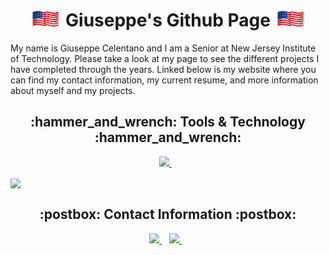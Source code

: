<h1 align='center'> <img src="AmericanFlag.gif" width="50px"> Giuseppe's Github Page <img src="AmericanFlag.gif" width="50px"></h1>

My name is Giuseppe Celentano and I am a Senior at New Jersey Institute of Technology. Please take a look at my page to see the different projects I have completed through the years. Linked below is my website where you can find my contact information, my current resume, and more information about myself and my projects.


<h2 align='center'> :hammer_and_wrench: Tools & Technology :hammer_and_wrench:</h2>

<p align='center'>
  
  <a href="https://www.linkedin.com/in/giuseppe-celentano/">
    <img src="https://img.shields.io/badge/linkedin-%230077B5.svg?&style=for-the-badge&logo=linkedin&logoColor=white" />
  </a>&nbsp;&nbsp;
  
</p>

<a href="https://github.com/Giuseppe1477/Giuseppe1477">
  <img align="center" src="https://github-readme-stats.vercel.app/api/top-langs/?username=Giuseppe1477&langs_count=5&theme=algolia" /></a>
  
<h2 align='center'> :postbox: Contact Information :postbox:</h2>
<p align='center'>
  
  <a href="https://www.linkedin.com/in/giuseppe-celentano/">
    <img src="https://img.shields.io/badge/linkedin-%230077B5.svg?&style=for-the-badge&logo=linkedin&logoColor=white" />
  </a>&nbsp;&nbsp;
  
  <a href="https://gcelentano.com">
    <img src="https://img.shields.io/badge/My Website-critical?style=for-the-badge&logo=iVBORw0KGgoAAAANSUhEUgAAAGAAAABoCAYAAAAOy%2FVVAAAABGdBTUEAALGPC%2FxhBQAAACBjSFJNAAB6JgAAgIQAAPoAAACA6AAAdTAAAOpgAAA6mAAAF3CculE8AAAABmJLR0QA%2FwD%2FAP%2BgvaeTAAAACXBIWXMAAAsTAAALEwEAmpwYAAAAB3RJTUUH5gQaBzAwOj1T3gAAJr1JREFUeNrtXXd8VFXafs65986dmp5AQggdQYqguIgUBRRlEflEP8XC6i7usrroKtjWwoq9rA3FtYtdPwsCiiKKCAJKCb0TIAkhdSbTZ24553x%2FTMkkoGISjO7y%2FH6TTCb3nnvO%2B57z9nMGOI7jOI7jOI7jOI42ATmWja%2FZWIoV365Dv5O6oN4bgskYMtKcCPrDsKgKLhg7pK3H3%2BZoNQZM%2B8cT0CNAaYUPdfU%2B1AcC8PpC8OzcDiE2ktLSOhoMR0mf3oWckI7c2XUI2udlIicrHUUdsjB%2BxABMnjy2renxi6NFDJgz90Ms%2BnIjyis8KCmtw%2FSrzlFWby7NDgSDBSYzu2i6WcA572QYLEeWJRsAyhjXKCVuWZYOqBZlv6oquzoV5B5854W3A31HnI4unXLx%2BzP745opF7Y1bX4RNJsBMx94Cffcfh%2FGT%2F5DRk1d8MRQODpYN9gwZrLenPP2XMDFhZABQAjR%2BKEk9lhKiEEl1CmSvNuiKEttVmVZh%2FaZmz5%2BfYlv0DmD0L93J7z8xA3J6%2F8T0eyR3fPIq3Te4vUXBcLa9abB%2BzLO0yEELIrsNxhzcC4kAIcTT8SeeiSmSJT4FVnebFXVT1wudeE1k8%2Fa9a%2FnP2UDTuyM156Z0da0OiaQmntjv0HnWbbtLn8kqhkjuRBWAKCEiKwM1wuGYeYwzrMb2EtAECN6U4YQEIAQQAgIIVSTsSJNN84KRbQJq9fv7eZy2qsnnnta9cFAjvjDZX%2FDyuXz2ppmrQra3BsZIUQkGUgAEFBKvWl29W1FltYTEEDEXiQ%2B25PEFwISpYwQAgERu5sQiPiLCwHDYIXBcPSaqtr6hY%2B%2B8PETqkXu9%2FB9kzHqf27F9Lufa2u6tRqavQIGD5%2BglOw%2FdKkiU5tqUbZbZLnSbrWs6H9C4atuf8QQILJFlrdZVcVjMlbAhaCxZQAQQkRGmvMzw2C5XHBbjC0EhCDJjNiqADjnTsNggyNRfWzHHkNpZpp9z8q1eyMTL7oCG75f3Nb0azHklt0uCCEIZ2e5nux9QqcvJEmKvvDINeFPVxd%2F5CsPfPz8m58NqKrzPcyFiK20uNiXKPG7XNbnQlEtx2QYLBL%2FFA2rhKT8EBDQDbOzNxB6NKpp52ZnOO576cnrvy2vrBWL37v%2FN62kmy2CKI0RJxw1uh2q9sxeX7zz8qDXYz73xqeYP2%2BFeOz59884WFX3ZjgSHQ2AShLVZIlGZIlqqmLZ3L2o3bdWi%2FytIsseRZbdiizXU0JEU%2BUce0psdQjOpXBUH1NX7%2F%2B%2F%2FiOvm%2B6wWVwDR0%2FD%2FY%2FMbWs6%2FvIMkFJmHTNZbiiiXcoMYv3r5HF4650V0Dl6GybrJeLT3umwFnfq0O7qjgW553Von3Pd3Gdm%2BDIz0h7Nyc4Yld8u60KXQ%2F0KhPAjPUvEf4iYqoFhsvb%2BQPTBHXsrn81w2bo%2F8NxCTLv1sbamZbPQbAZAiBQjh0CR5W99EdPR94y%2F3XtCz%2Fa%2Fz0x3raQSrU5cGwhEBlXVeC7mDAf3llZt2rO1VDDGq20W6nV7fH%2F2BsLnC84lpDBWIG6uCpFkQkKMMc6VUES74mCV770%2B3Tue%2BczDM3DxlAfamp4%2FG83WAalylxKq2ayqWVJa8bqm6WdJlNQK0GdVRSk1TdZOxOx%2BJRzVJ9TVey0D%2BhddcvENjwbSnC7UewN%2FikT1y4UQACExiS8ankEo5ZQgQCj1SIT4qSRpgBCcCwvjzME47%2BTxh148efQND0ai5tvzF66OThj%2F24kxNZ8BsalIAEBAyB5fYJppcpeAAGfI9XiDd1BKtNhFBILEqEopKe3Xvb3mcfsGqxZpjyxLGwkhuhCwCCFAQCBRMFmS91gsynLVonxjtdK9NqtaJQRC%2Be3bmTKVUFtbTzUzYtV1IycaNTsRgh4yJYOZyVdufmCOKVkk9Lnpr21N359Es0UQAY27VwDnXDJM5hIQcTtSgHEuGyZzNNj%2BACFEdzqsG%2Bcv2Xj7oSrvJ6UHa191OmyaLEsHBAQoIUJVlTUZaY6%2FduqQN2b7ijnXeH2ht3XNWCOAMoC4CSE%2BQogPhNQLQSpNk20JhqOfrFsy%2F4l%2BvTquddkU0fGqa2n1449j29Sb25q%2BP4nmm6GEkqQSIPFZDgEiYh8K0vA%2BAUqI6Q9GrolE9b6cC8lg%2FPxD1fV9IWCVKA047dbZ7fIy5qwq3lX5u35OzLjrZRxY%2FxIOACif%2BxZ8hyohWyjADZCuWTAjUbjyO6DjHyfhjodegctmD%2FecM5ds9dx1odqt64Hdzz%2B7bsNFUzHwg%2Bfbms4%2FiGavAE6S%2BjCOmJlCKJjFItUeyTJnnNtDYe0kzmNGlBACmq535ZyrWemO6WNOP2GWbrDKay8bheULHsIVkQP4%2FoI%2FYNmJp6H4qsuR9o8ZVChUJRKsQpUszr%2F8hS7906VY0qkPzvnwNZy56lPUn9JJmPX1Q%2FWq2rdyBp02IfvU06XV4ybiSObtrwHN9mCm%2F%2FM1%2B8IvVn8SiUZHJlohAlAUZV9mhuOtWrfvH5wLucGqia0IAYCQWEROxEISkcx0581P3nHlvx9%2F5WO%2B4K17AQDrrvgLvCu%2BRfqQYS7twIHBPBoebOp6LyJEFiFEguAGJ5JfUiwHiUT2Equ6yd6paEfFO28HnL37PSrCkZuIJHtkl%2BNf6gmdn9b2HQx2vOYv6DLlsrameSO0wApK4Z5o%2BKXIUnFGmuNDT31wquAsr8F%2BjNnxCT83EZiz29S3evcseuWVD5Ymib%2FmiqnIHTmKRvbuOzu4aeMNQtOHCcacSLGQ4s3ARBgiZi3VM7d3c%2FpJgxZxU%2BskICBMI8vw%2BWfxbXt7K%2B1z79kz7Ya9Gy%2B6EgM%2BeK2t6d46DAAASimzqep6IYSbEBCX0%2FbeoL5dd9Z7g7N1g3WilBDDMIcGw9HeiJuaiAfgFFnan5WV9nidOxBZ8v4sAED5%2B%2FPg3bhd3v%2FsnKu513%2BPMM3cWJSCgKCxjxB7E%2FMTwHkmY%2BYZ0KJnAMQU8U4SwRUWDE0W5UYfe99%2BM3PHjv58jTfIck85GV0evqOt6d98HZCYiUIIQilquxbl3H7PTRdOuPu2%2F%2Flo%2FherteIvn7p%2F4rmDbpAo2azpRqZI5AESLi0hUFXlo8vG99%2BVID4AbLnu7%2FB%2Buews7vXfLwwzVyAWISVxLzjxSg3ckfgfAgSCCwjOZZKyKiEEeFQ%2FWfe4XyuZ%2FcJtkqpm7%2FnoPaz789%2Fbmv4tMUMBEBAhBA2Go%2BP2HKie%2B6%2FnPx%2BxbVsFHz96IMZffLf1w0%2B%2F%2F6fHG3xEN8z2IPE5LGLWkkRpwGW3LSjedqhR%2BCFz6NB00%2B%2B9SRhmVmwGH62iIk0YEv87zi1BAG6Y2abPPytQsvcda3bOiL4vPEm%2FHXIWtt5yz2%2BQAaQhFCGEgG6YJ4W16Gn3P7UAj9xzJe1aVMB1xvoxzq2EoMEkjf%2BSZLq7XW7G1pefbLDVPQsWwayoOU1o%2BpCk6milQGdswhAIziUWCZ9t1Hre%2B67%2F0Pskm73LtkdmYuWo8dgw4%2B5flvpoYSwoFRKl9elO29LunfLO6zvi5qfX79jdzaZallBCIFIJGVcDFkneNGJgP29qG47CDoSFIqMF43YSz%2Be0JhLaRwgAhtme%2BQP%2FiJYfXNDu5BHXE4varubFF7DynIkoeeLpY074BFqsAxJQZPlQNGKMq%2FeHXvWHItdW1vreVSQpj1ISaHRffForCt1UUlHZSPxseuoZu9C1U2MBONJak78RYtIpJpKEEOCa3pd5vE9E9%2B2fp3bvfjVRlPabb7wOK4efi%2BJrbjp2lI%2BjRQmZBueGwDCNrm6vcQvjXCYg0Ayjv9sX6JmojEiVJ5QQU5Lk8ucev7ZRe9wXShNC5AOpJuuxQZK9sTwDRVQbwgzzd1oovDF7wPB3IEnzBz77aMk3q74Ttq7dYevdFf0emPkrYkAqgYiAyYQtmU6MG40mE1ZCICRKOeecJtUAIYbDrvqbNmnUuW3gwhFv%2FjA0x5v90WxZiloShIAwLvFI9BSu6aeYodA1y%2Fqf%2FrHiTJtPZGnzzgdm%2BpaeOBhKu2zYijqDWNJxyosPth0DBEBEcnAJMzDF0Ypb6lZV3SVRWh8MR4ck7H9AcM651rRNFo7IYOKIeWohBCilJqE0fHT9E7JgzJ50PX6cSyCJnAMIwDmEpncjujFDD0WuNjyeLbn9Tv%2BG2u2rQOkOWKTq8hcfPKp%2BHDMGNJ6iIrmkU2cpIYCiSF8qknQwFMGQZJxfQDDGWNMmqQDYj0geYlXXODvk3yo4N36qb0ZUGxGtrHkAjMlHJcxIqs4hiWwQuGmmE5MNQzQ6jAVDGnFLlayyemfWsHNvx7efb2g7BiSnS8qvWHiBAzABSJQQXbUoS20WS2UwFD1oMm4DwCkFKCGHGQCCMJGsYWn0KJEoqPCof798deSBFxh%2BBIIQcIuSm0haNAsNVQHJKK9gTAVjnZlJOksOfRGANmTAYUSKdVeWJI%2FdYXnW0Ph6CmHYFbKqa2F7TZalsYbJKONsiN8fupFSqjZtg9odDP4wA45E35hLpS1eTp3DT2cJwlBBQSUVvZqEFVaMOLfZJTeH8SGeUEo4kbGgCGm%2BCZ865paRPKWj8QiDyczsSFj7X6ddUa65bNwSk3FfIByNduuQtSuiRfvWuv23RHSjm6abjqYtqtk5GqU0cnjrcfOVENlObS4w0wlmOgljTsK4UzKIpTWI8WMgODZmWfOVcFMKJZasADEM1rveH37p7U%2BX%2BaksLamoqYEvaDshEIg%2BappmASEEumHm3%2FrPt%2FHwrIbwMLGpQQAeIMbQpgMWmn5q3ZLlC9CEP5JqfxLAh0272PrkajrelqNlSpgc%2FlGs8BYAiC7LSpUs8U4y5c52OdkHyyvd5QIoAADD5P26FxWQVEK1O%2BWkYGjLjh1E0weLFMWemH3cNLO4aQ5tOnYmzPePKbGPIVpFjjVGbOpaFGmNEGZBRbX3%2FUM1vvl7yw6OtVrl1YTEcgEGM09asmZNIzEUqa5m1KouByE8UcybilhEtKGGVJDkh%2Fxoe9dSNMS%2FWqe9lsaCGjLuyc8T7j46VtV6X9Q041TdMLvVeYL%2FZkwMJwAHAGayXgfLa7o%2F%2FPi7yVt7PvoAaEbmcqLI%2B%2BOps8OGnxqVPsZC5sjDTtp9rcOCVloBCXMt8RIIRfSTDIN1FHG5xBhPD4aipwjE6kQZ4znBcPScW6dPamiFEGSPP3u%2FZHe8Cko5ESKeb%2Fn15XNbSx%2B3hAFN5mesuNaiyH5KqCniIdDUmqDUG7kQJBzVLhlz0cyCi6Y0xOMj%2B0q5tWPhc5LD%2FiYoZQ3eM1I53AStHTc9quG3SivNj4Ymgw3xvwVACURGmuNNWaKlBKnLNZm%2BQqr21g120qFaz5T%2BvQqlaTfPAQCcPPsRGNW1bmuP7n%2BX09PupKqlhFDKG54pks8mhACUMCHJ2tH2%2B9eGFlTGpcTjRLLqzedwqG%2BFwlq2bpjdkjWdCWI1aYBzToPhyPXzl2zevP6LN%2BdfOfUxvPb8DPR64Tnsvvkm74iNKx7%2BbtSE902%2Ff4ipRU8inBVKhNqEADPBfVS2lFJZ3gmHbfmP9bUhH9HYtm3JHG4todhiP0C1KFWE0IOAkCyKvLVLUc4mLap%2FIElEAcBASLtQODqEMaGQRsY9iVXQmSyn3ht84tQxk%2FW5z03%2FvMrrE6s91Rj%2F5cfYftPdQhhmiVZVU1Jfsf3N8d5ayb9oBZVy00TWWaPZQiIJZ%2FcBkC2H%2B2EEoERAbkzluNUrGiRZwg7%2B%2BXsMWocFLWCAACAIpSSQl5v%2BSK%2BuRUspp9EXZz8dqq1d81FOtu3jsy%2F5Z5%2BKSs%2FDgjfdiSNinnPsHXTD7FJX73954KjrHu7Usd3rV0x9qn7kBTfjFWcH%2FOvbWTD9dXBv2InqL1aycF0dkyIBaF8uxaClS5F35u8AwWAQAoU6G0htsdRRp30%2B1416SDRKBADOrYTSPMFYgWA8XzCWJwSnDaUzP4cJraMDmt3KjTNfci76at2iUDg6XJGlKpfDdn%2B%2FHl1eGDooWzeRgTc%2BWjbK4w3N1g2zjxBIiW0JCEFACYQkUb%2FJeHpsRgpIlJqqRV7hsKtzszMcXy754MHKdn2vEFnpaUhLs8EiS4hEDBAZsNqsCHiDIBJFbl4WXp19NSnMLUxOy%2BJrbpAtHTrSPndMN%2BaSWEb6SiHI5ltmKubeA85InTufh8Ins2hkPI9GxwiTpR%2FNKhAQIIRCzc39%2B7C1X81uKQNaGIyL9dgwWftIVL9CN9nr106drmf0GI%2BiQmdfwzD7xAqwUnkdW%2FSUUm9mmvO9Oq%2F%2FT1wICwEB40KORI2Rmm4O9wejO3sPu%2Fb7%2FNys9Yoi75corZEk6qeUGIQQIlNqk2Up0%2BWyOXp377AFQHVqz6iAKTwBVH9XjHNXrAQ4R9XajcIIBHQiUY9gzGPU1G4rmHTJ%2F1UuXvQo%2FKHrcFTJg9ZFq0RDCSFQFPptIBy09j%2FjshtUi%2FK93aGsCAQjNdwUeYlKuFRIkrQnI932Wr0%2FeD7nrCChrgUAxoXMdN5XN4y%2B4SiZQkA0SkkYQFgIYQIglFBVkqifSPThQDiyqqlfdNK%2Fn8Dm6bei5MnHYZQegqwxCKsCpagA1swsdP3rlQh%2BsxrhsmqNAO5UnfDbYECK6U0J0WyqJVJSVjlX09hYSaLVmcL%2BtMWiHDBMLS9ehshVi3IQQoRBCLGr1oUndu%2B0uaqm%2FmMAAwAwQlBkmLwThIglzeOFVoBQGYcKIDPxTEUidS6neufSd%2B54%2F2%2Bz3kgsM2y%2F6W6413yPxa4CdH7sbjlwsDydgDoIhSxATMF5SHLZg3PPGqUN7jIA1i6df16cM5msbmMlnNoBASF5fKHrTMbShSDgptnOXR%2BYSSlN2ucEgNVi2VyQlzFLtkjlGS5HcPOu%2FeHB%2FbvM0Ayi7KuoGV3n8d8PweLXJxPIqc8BBCBRGk1z2Wa9%2BNA1H0y%2F7w3xxlM34o2nbsTmKTdg31NPIfPMMzvaenQ%2Fr%2FKpl0cKxrrDMDOZEDIoNU13vTe6dfehYf2G7iI223eEkNWCJrYc%2Fgy0dTQ0VaQIDtngLD3mG4hYRiq2hciSkP9CgPqCoXGartsz02237q1KX7fyw9tx9Q2zjQNldZf6Q6H7TIMVAD9SESFiJYo2q2Vhz64Fr8554wv%2BylM3AgA2%2Ff0upHftImUMHHi%2BXlp2F9eNAUJw0sgJZxzCMAFgACfR3yMYNM16zx7SOrmVZqElCZmGCEG8flCklAQm3id9tVh4k0R1Y1QwrE%2FavXE7ck%2B8El075lFN0883DV6QrAP9weklYgVgLsczlXXu0CtP3ZD8T8HkKaT0jTcv0931L%2FKoNhCcEyJSIqdIfR%2Bv6WVMFprem0dTC4ePevhtG4wTjYIyJFm7nAwTpMZw0MjhMa0Wy5oRQ3N6DOhVNG3z9gM5FouyLEYX8SMrO5YfsCjSyu5d2q39dn7DttTN19%2BJ3dP%2F1pt5vXcLw8hOEDsZAUFKMS8S9aMpxyMkqn2PBq1D9yRaEIo4PAQvkKgBFfGZnGJXxPstS%2FSQotD2h2rq%2Fs8w%2BEmhiHZhZob9ExqiPm6yjJRLGzEjEWuyqspn8z8tjqQ%2B15KRSQ1v%2FVXcMLoeMYr9o%2BNAM%2BV56zCi%2BVuUjtgnAUKJoapKeVziHOESkVHr9s%2FSdDaACUGimnFmnTtwuxBCTQ4rdW8wkAz7UUp9dqt1XaB0TqM2fRs35Iiofm5b2PEtRfNFEOdAyvROEEmWaElGuvMZSogR83pToqaEwDBZmhGf6bHlLKCbLIsxbkuUo0uUcFmiZowJDatIkuiBzExXCSHZjfqi1dX25qbZJd6V3xRaoIQTIgYNx9KAwCJL67LTnAslSapJ1OqTOLFjujqhDEXyPRI1%2FYixUlGU3Q6b7dtk%2FitxyIcklffuXRho2hMejvQC586fK35%2BDWhZYZYAkSg1nU77cgClBIQ67ba3h5%2FWfW9dvf9ew%2BQFkkQtmq6PC4Qi%2FRIESjkPJXmQU6o6VxR5mVVV1gdCOCMhxwQAiRL3AzP%2BYDw%2B8%2BpGXZEo8lgy4PRLoPWWWQv8AE5I7HAlyTB0a35e1kvL5j34HSGE52bdj217Kp%2B%2FcOwpaZt2lM8IR%2FSOP5S0StR8SpT6AFBCiGmzyEvSnLat%2FmB4k2myzJhbIdoZhh7ad6D68HwYF7ZfgOopaD1Ot7g0UQhBIhH99PJDdW8NGnPj9NsfenXeoQo3xg7tYyveuv%2FRUESbwrmQEjtUGjcRk%2B%2BSRMJZ6c5%2F21R1AeOmlumylfTqnB%2B1KPJ4k0EJhkLj6rz%2Buwhg9D6x8PCuiGNR3fFTaOuUZKonDALTZJ013ej%2BwG33It1lt44cerLBOPI4F1LC3j5SIQEBYBosra7ef403EDwrJytjH%2BMiFNZ0ZrUrdTUez%2FnVbt9dus7yYs0c2Uc%2B1uRueFLKVp9WQCtVxglQSarLynCuOGnkuD8u%2FmbzuDTHnsftVsuX0ag2gQtBkseQoWHmxzzmWE0jYzw7GIrOrK71bDV0Y2FFVT3y2mUVhiL6DJOxvFg9EWRmcEhK43lDKTF%2FMQYkRtzWsSDOaSMmKLJc6%2FWGp%2FiDoUtNLhyabgxOdzgWUUojnDF7Mv3XsME3yYa47wZC4LVa1T2KRE40mcjrXphfXH6wdheAjkIISLJipzJpVE0XR%2BgXonuro4UroEEeaLrRU9P03nFrRRcCtrCmnaZalLUyQ8BiUYOEEG4Yho0LZAkhcjjj%2BVyIDC44FQAsFmWrpumn1Hn8t3Mh2n%2B3cefjToe6Nqrro0VsFWU89%2FLnEmLl70kwIWpAiAA%2FRhvLGo8crRmPbn4oQuICEIwSAkqJX5KkMkmiuyyKtFZVlG1Wi1pmtVtqijpkBxXO9Rl%2Fmch69u0kbr7zKVofkdTyijpHMBAuDEWjJ2q6eaZusCEEKKqp8%2F3bYMwFAN5A6G7VopTG968QwzTyv1690QagkS8gORy7uT8QBOeuX8wZbiUZ1GwG5Gbaw3abMkdR6MdWq3VVZkba3t%2Bf3rf%2BhntfMfr07gQLMWEEKuE%2BWIqQvx5XTl2AHj17AWout6e1NwlESNfNmnpfqPibTx96e8q1T7ar94V%2BR4DziEHOMk3WmXMuR6Jat8QzGROdq6p8HQDsTO2LJTNrj1lTWypMs%2B8vQPoY2loHGDpjxV9tfAeZDgwc2AWl21bhzkVPAAEfti4XZMyYMXZPncdKok7ZNE0RCvgNU%2FNH3n71OY0QIpxOJ9q3b49B%2FfvjiTkfciF4ZTCszZ83%2B8aFU%2B95ubs%2FEJkQjmiTDcPsy%2BPOGOc8L6hF%2B109%2FZGdLz1%2BS7Iv9pMH1EUP7F%2FGdb0vabQp%2BViija2gh%2B7%2BC75evQkEBE88dJd18%2F7qU%2B02tatFyerpcrmKGGMdGWOZlFJFCMGFENq%2Bffvq0tLSDmZlZe1XVXWTJEk7s7Ozy2bfe612wgkn4JSBA%2FGvuZ9wk%2FHdW5Ytf3TEhN%2B%2F5%2FUGLw5FtSm6YfbigsuRaHRkj655HyIlHmi6PYymp71DIpFJwjBzUkvbWx%2Bt226rtHbOOee49u3bN9Hn83WLRqN9dV3vYRhGJ86564cKaymluiRJVaqqbrDZbAtyc3O%2F2rZtW1l%2Bfr4YPHgw%2Bp16AZZ%2Btx2rPnkWZ0yY1r3W4782HNH%2BKFHi6ZifNbpDXu6Bt15sOOag%2BPpb5MA3K2eavsDtgnMpdR9wU6ScoJP65qiKs4QQIJTCkpdz3fA1S59pKe1axYOsqakJ7N2797WampqZt9xyy8X9%2BvUbWVhYODonJ%2BfPLpfrNVVVd6TmhwGAc24xDKMoGAxOcLvdL5SUlCzOzMx82G63n3zeeedJc5%2B7Ezl0J%2B6659%2BIRPW9F5499JacTOdlsixV1PsjF3sCYfrKywuS7el1HtPRtfNjksv5GJGlgCDxGlJx%2BCt25GYsj09kKShZrXsJJSzxv18SrbICTDNmFc6bNw%2BffPIJtm%2FfjvLyclRVVWH37t30oosual9XVzcoGAyOi0Qi55qmWfRDK0NRlCqHw%2FFBdnb2cyUlJdt69uyJGTNmYMlqD1Zt3IkTurYv0KPsgsJ2mUsmjhm055JLz0k29N1Z58PSqaMltHXHGBYM%2F5Fr%2BmDBWDY4VwEQEMJBiE4o9UGWD1BVWSHZbZ%2FLVqs9UnbwHW4yB%2BKn9P4QWnsFtEpdkCwfuRkhBCZPnsw554c8Hs%2BC559%2F%2FtNZs2Z19%2Fl848Lh8CWapg3knCup9xiG0d7r9U4Lh8PjsrKyXrZara9MnTq1cvTo0Zh2xVVY8HXxocG9eryUlm7JyGuX0cgpO%2B3LBfj%2B%2FEl6pLLyk8KLJn3p21BcZIT9nVk4kkMFlRkRmuxwuKlFrSAd8qu%2Bfuel%2BqF9fgeqyMMTrfx26oKOAk1l6ty5cxljbJfb7d51yimnvFFeXv77QCAwVdO0wZzzRuJQ1%2FUu9fX190YikfEFBQUPDhw48NMX58w0L7jgAriDYa28sqr6zlsnEQCo2LETCERAvSHkjxkGvrkUm594LCoY280j2m7TFwB0A8RmhaASICkAY7jomZfhL9kNY93GX5jsKTRqi4fedNNNWLx4MbZs2YKBAwe2KysruzwYDF6jaVr3I10vy7I3LS3tpcLCwsd37NhRedlll%2BG5556GEIDdnoaDW7YREjLo3r9OY2pBIdJOH4CCSy5ERo8eyTbCoh4ARXRdGWqXfAnf6nWIlpVh%2BaYVGDns3PFaxaH3OOO2n9qOGhNBBJa83FYRQW2aP7rqqquwZs0abN%2B%2BHT169DixpqZmejAYvIwxdlh8nxACm832TU5OzsyysrLlQ4cOxcqVKwEAZavXUt%2FHi7sHN21sT0D3DP7svapPSYZQiwohO5wgEgXTNDB%2FEFr1AZwnNLp2whWZem1dHyMUHCsikYlC13sC%2BEkDtkEH5F43fM1Xv20GJHDBBRfg%2B%2B%2B%2Fx2mnnWZduXLlJK%2FXe7umaT2OdK3FYjmYmZk5a%2Fjw4W8WFxdHJ06ciBtvuB7VdzxkDZXsm8h8gcshWA2RpN2C0jICEiASFdwwZchSBgyzIzjvInSjnzDNnoIxV3I71VFQI8EANS%2FnumG%2F9RXQFKeffjpWrVqFbt26Daiurr4nFAqNE4kvf0iBJElhl8s1t3Pnzvft2bOnctSoUZiVXoDCR%2F5Bdl4w5Wzm8T7Bdf3EWF0WYbHjQQQFIMUqLhrOnwDiR9UcbSfj9TFqbu60YWuXzjna234IrXKeQmuhvLwckydPRnFxcVWvXr2WhMNhmKZ5Eo%2BZkSk0EIqmaacGg8H%2BeXl5u7%2F%2F%2FvuKYpViVJUfhxZ9WpLeo9c3Qtc7CtPsCS4kIYQEISiJF%2F0iXn2XKMj6%2BbOQQrbbF71yaP%2Falo657YoifwBvvPEG5syZA5%2FPV3feeefdlZubO1VV1ZKm1wkhEAwGz66oqHg3Ly9vSn5%2BvvV%2FPngLOdPuhFHn2ebo2mWK7Er7F5GlYOL0xETZY6IYi5DmiYDkaYytgF%2FVCkhg3rx5cLvdcDqdfMeOHVsLCwvXGIbRwzTNzk2vZYxlRKPRs6uqqnJyc3O3PDzvDX%2FlKX1wRtAIZ545cplWdeigMNkAwVkGSZRltDReRwgkh%2BM%2FcwWkYtWqVZg0aRIqKyu%2F69q16%2BXp6ekvSJJ0%2BElbjNl8Pt%2B0kpKSdwsKCs5%2B7LHH6BRPKSKlB4wv138zV23f7n8lm20RKI19R01ig1pzcYRzMpqLXzUDAODdd9%2FFxRdfjHA4XDF48OAbs7Ky%2FqEoSm3T64QQCIfDQ2tqat4aMWLEzXa7PWv4wrch%2FvdysDrvOmu3TlfKLudDVJbrgcP3Of8stGK46Fcpgppi8%2BbNqK%2BvR05OjvH888%2Bv%2BeKLL7YYhtHbNM38ptdyzh2apo30%2BXz98vLy9s1fubxi4qvPYixVw4XnjvkmVHFok2CsEzjvSESixvzoTNAkCIFibx0R9JtgQAIVFRVwu91i3bp1e3v27PmVpmm5hmH0EqLxQX9CCKrres9QKDR29uzZIj8%2Ff8fDa1dpA50ZXN6waY%2BrX%2F9FwtADgrHuECKdNK3H%2FilmUAL5v5EBALB7927MmTMHn332WX3v3r2XhMPhOtM0%2BzHG0ppeyzlPi0ajo9xud7927drtf%2Fm7byu29OyEcWpaaNjqxSsOvf%2Fx12CcgvPOQgg74l%2FBQn7q0FJCINsdn%2F7HK%2BEfwt%2F%2B9jesW7cOoVDIX1tb%2B1R%2Bfv6lDofjSxo%2FUyIVnHMlGAyeX1FR8UFOTs6NFlXNGv7NQtx04SWCR6Ib8yacO03Oy5soO%2BzvUlmuT3wVSywvcOxzA79JBgBAUVERNm7ciCuuuELU1NSs6NWr16WZmZl3WCyW0iNdr%2Bt6ocfjeXT79u3vdOjQ4Sx06ahcXlOCfaVlhl7vXp49fOgf5bycCcTpeIEqcgXiZ14nv8es0ckkrcea35wIaootW7bgT3%2F6E0pKSsJlZWXfdu7ceRljzMkY63IED5oahtEtFAqN37ZtW7vMzMx9Ty%2F70r0yw44hmbmmcrCqrODWP3%2Bu7S1bDMANgQxAZAKQSOpOBUpazRP%2BzTMAANavX4%2B6ujpMmTIFxcXFVSNGjPgsGAyu55w7OecFTRnBObdpmnZaIBA4NyMjw%2BV0OiueXv5V%2FRcKh%2ByP8K6%2BUM0n65d%2F3f%2FUofMFwRpCiIdQqgCwA1BBAOqwzX%2F10IHilvb9P4IBCWzYsAGvvvoqli1bZu7atWvPiBEjFkSj0dUAmBAil3PeSFEzxrKj0ejoQCAwNi0tLd%2FlctVl9%2B5Vf%2F3Cj5i7W3f0TM8IOg5V7Ri1a92i6sVff0Qk%2BrkkS%2Buo1bpBTnN9%2FPKB3Z62HvOvFrfddhuGDBkCh8OBe%2B65R%2B7Ro8eJ2dnZ0xwOxwJFUSoopSYan8ElFEWpdDqd7%2BXl5V3Vo0ePXmPGjHEAgEWSMLJzdzzR91R8kdsD7wH4qmv%2FVunnryocfSywY8cO3HbbbdiwYQPKysowadIk69q1a7sEg8FBkUhkmGEYJzDGOnLOM4QQdiGElVLKJEmqkWV5j81m2yhJ0lZVVctUVd2ydPYzh4zKOtA0GzpfNLHF%2FfuPZ0Aqpk6dirKyMmzfvh2lpaUQQpCxY8c69u%2FfnyWEyA4Gg%2BmMsXRJkjIDgUA6ISTNbrdbKaVUluWQ0%2BlcvH379hYr3lT8VzEgFa%2B%2F%2Fjrcbjc%2B%2F%2FxzHDhwAJqmIRQKweOJifUjHO5%2BTPBfy4AjIZXouq5j165d2Lp1K8rKylBUVIRhw4ahc%2BfObd3N4ziO4ziO4ziO4ziO4ziOluL%2FAWJ%2BT0Bk%2BH%2FXAAAAJXRFWHRkYXRlOmNyZWF0ZQAyMDIyLTA0LTI2VDA3OjQ4OjQ4KzAwOjAwJdEuAAAAACV0RVh0ZGF0ZTptb2RpZnkAMjAyMi0wNC0yNlQwNzo0ODo0OCswMDowMFSMlrwAAAAASUVORK5CYII%3D" />        
  </a>&nbsp;&nbsp;
  
</p>


<!--
  **Giuseppe1477/Giuseppe1477** is a ✨ _special_ ✨ repository because its `README.md` (this file) appears on your GitHub profile.

  Here are some ideas to get you started:

  - 🔭 I’m currently working on ...
  - 🌱 I’m currently learning ...
  - 👯 I’m looking to collaborate on ...
  - 🤔 I’m looking for help with ...
  - 💬 Ask me about ...
  - 📫 How to reach me: ...
  - 😄 Pronouns: ...
  - ⚡ Fun fact: ...
  - 👋
&layout=compact
--> 

